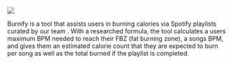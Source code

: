 ![](../master/public/burnify.png)

Burnify is a tool that assists users in burning calories via Spotify playlists curated by our team . 
With a researched formula, the tool calculates a users maximum BPM needed to reach their FBZ (fat burning zone), a songs BPM,
and gives them an estimated calorie count that they are expected to burn per song
as well as the total burned if the playlist is completed.

